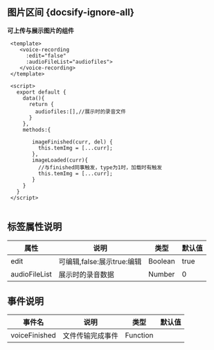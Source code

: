 ## 图片区间 {docsify-ignore-all}
 
**可上传与展示图片的组件**

```
 <template>
   	<voice-recording  
      :edit="false"
      :audioFileList="audiofiles">
    </voice-recording>
 </template>

 <script>
   export default {
     data(){
       return {
         audiofiles:[],//展示时的录音文件
       }
     },
     methods:{
       
        imageFinished(curr, del) {
          this.temImg = [...curr];
        },
        imageLoaded(curr){
          //与finished同事触发，type为1时，加载时有触发
          this.temImg = [...curr];
        }
     }
   }
 </script>
     
```


 
## 标签属性说明

| 属性 | 说明 | 类型 | 默认值 |
| --- | --- | --- | --- |
| edit | 可编辑,false:展示true:编辑 | Boolean | true   |
| audioFileList | 展示时的录音数据 | Number |  0  |

## 事件说明

| 事件名 | 说明 | 类型 | 默认值 |
| --- | --- | --- | --- |
| voiceFinished | 文件传输完成事件 | Function |    |
 


 
